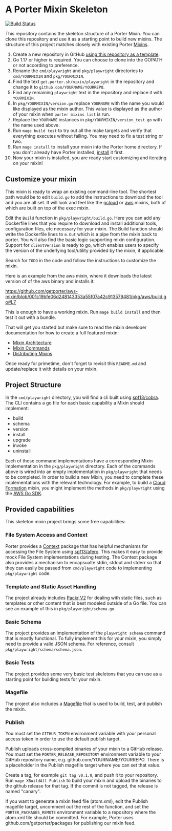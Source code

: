 # A Porter Mixin Skeleton

[![Build Status](https://dev.azure.com/getporter/porter/_apis/build/status/playwright?branchName=main)](https://dev.azure.com/getporter/porter/_build/latest?definitionId=13&branchName=main)

This repository contains the skeleton structure of a Porter Mixin. You can clone
this repository and use it as a starting point to build new mixins. The
structure of this project matches closely with existing Porter [Mixins](https://porter.sh/mixins).

1. Create a new repository in GitHub [using this repository as a
   template](https://help.github.com/en/articles/creating-a-repository-from-a-template).
1. Go 1.17 or higher is required. You can choose to clone into the GOPATH or not according to preference.
1. Rename the `cmd/playwright` and `pkg/playwright` directories to `cmd/YOURMIXIN` and
   `pkg/YOURMIXIN`.
1. Find the text `get.porter.sh/mixin/playwright` in the repository and change it to
   `github.com/YOURNAME/YOURREPO`.
1. Find any remaining `playwright` text in the repository and replace it with `YOURMIXIN`.
1. In `pkg/YOURMIXIN/version.go` replace `YOURNAME` with the name you would like displayed as the mixin
   author. This value is displayed as the author of your mixin when `porter mixins list` is run.
1. Replace the `YOURNAME` instances in `pkg/YOURMIXIN/version_test.go` with the name used above.
1. Run `mage build test` to try out all the make targets and
   verify that everything executes without failing. You may need to fix a test string or two.
1. Run `mage install` to install your mixin into the Porter home directory. If
   you don't already have Porter installed, [install](https://porter.sh/install) it first.
1. Now your mixin is installed, you are ready start customizing and iterating on
   your mixin!

## Customize your mixin

This mixin is ready to wrap an existing command-line tool. The shortest path
would be to edit `build.go` to add the instructions to download the tool
and you are all set. It will look and feel like the [gcloud](https://porter.sh/mixins/gcloud)
or [aws](https://porter.sh/mixins/aws) mixins, both of which are built on top of the exec mixin.

Edit the `Build` function in `pkg/playwright/build.go`.
Here you can add any Dockerfile lines that you require to download and install
additional tools, configuration files, etc necessary for your mixin. The Build
function should write the Dockerfile lines to `m.Out` which is a pipe from the
mixin back to porter.
You will also find the basic logic supporting mixin configuration.  Support for `clientVersion` is ready to go, which enables users to specify the version of the underlying tool/utility provided by the mixin, if applicable.

Search for `TODO` in the code and follow the instructions to customize the mixin.

Here is an example from the aws mixin, where it downloads the latest version of
of the aws binary and installs it:

https://github.com/getporter/aws-mixin/blob/001c19bfe06d248143353a55f07a42c913579481/pkg/aws/build.go#L7

This is enough to have a working mixin. Run `mage build install` and then test
it out with a bundle.

That will get you started but make sure to read the mixin developer
documentation for how to create a full featured mixin:

* [Mixin Architecture](https://porter.sh/mixin-dev-guide/architecture/)
* [Mixin Commands](https://porter.sh/mixin-dev-guide/commands/)
* [Distributing Mixins](https://porter.sh/mixin-dev-guide/distribution/)

Once ready for primetime, don't forget to revisit this `README.md` and update/replace it with details on your mixin.

## Project Structure

In the `cmd/playwright` directory, you will find a cli built using [spf13/cobra](https://github.com/spf13/cobra). The CLI contains a go file for each basic capability a Mixin should implement:

* build
* schema
* version
* install
* upgrade
* invoke
* uninstall

Each of these command implementations have a corresponding Mixin implementation in the `pkg/playwright` directory. Each of the commands above is wired into an empty implementation in `pkg/playwright` that needs to be completed. In order to build a new Mixin, you need to complete these implementations with the relevant technology. For example, to build a [Cloud Formation](https://aws.amazon.com/cloudformation/) mixin, you might implement the methods in `pkg/playwright` using the [AWS Go SDK](https://docs.aws.amazon.com/sdk-for-go/api/service/cloudformation/).

## Provided capabilities

This skeleton mixin project brings some free capabilities:

### File System Access and Context

Porter provides a [Context](https://porter.sh/src/pkg/context) package that has helpful mechanisms for accessing the File System using [spf13/afero](https://github.com/spf13/afero). This makes it easy to provide mock File System implementations during testing. The Context package also provides a mechanism to encapsualte stdin, stdout and stderr so that they can easily be passed from `cmd/playwright` code to implementing `pkg/playwright` code.

### Template and Static Asset Handling

The project already includes [Packr V2](https://github.com/gobuffalo/packr/tree/master/v2) for dealing with static files, such as templates or other content that is best modeled outside of a Go file. You can see an example of this in `pkg/playwright/schema.go`.

### Basic Schema

The project provides an implementation of the `playwright schema` command that is mostly functional. To fully implement this for your mixin, you simply need to provide a valid JSON schema. For reference, consult `pkg/playwright/schema/schema.json`.

### Basic Tests

The project provides some very basic test skeletons that you can use as a starting point for building tests for your mixin.

### Magefile

The project also includes a [Magefile] that is used to build, test, and publish the mixin.

### Publish

You must set the `GITHUB_TOKEN` environment variable with your personal access token in order to use the default publish target.

Publish uploads cross-compiled binaries of your mixin to a GitHub release.
You must set the `PORTER_RELEASE_REPOSITORY` environment variable to your GitHub repository name, e.g. github.com/YOURNAME/YOURREPO.
There is a placeholder in the Publish magefile target where you can set that value.

Create a tag, for example `git tag v0.1.0`, and push it to your repository.
Run `mage XBuildAll Publish` to build your mixin and upload the binaries to the github release for that tag.
If the commit is not tagged, the release is named "canary".

If you want to generate a mixin feed file (atom.xml), edit the Publish magefile target, uncomment out the rest of the function, and set the `PORTER_PACKAGES_REMOTE` environment variable to a repository where the atom.xml file should be committed.
For example, Porter uses github.com/getporter/packages for publishing our mixin feed.

[Magefile]: https://magefile.org
